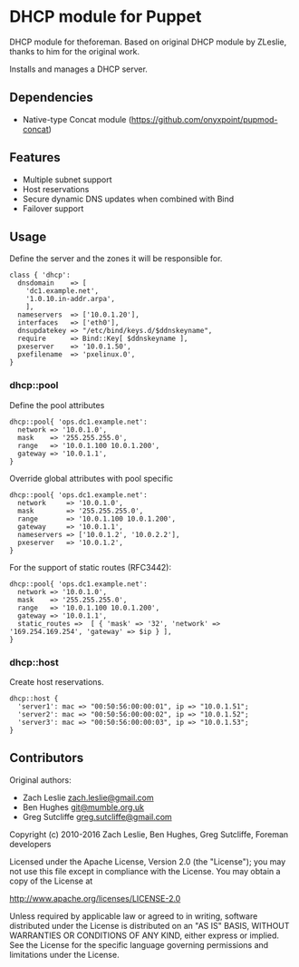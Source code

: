 # DHCP module for Puppet

DHCP module for theforeman. Based on original DHCP module by ZLeslie, thanks
to him for the original work.

Installs and manages a DHCP server.

## Dependencies

* Native-type Concat module (https://github.com/onyxpoint/pupmod-concat)

## Features
* Multiple subnet support
* Host reservations
* Secure dynamic DNS updates when combined with Bind
* Failover support

## Usage
Define the server and the zones it will be responsible for.

    class { 'dhcp':
      dnsdomain    => [
        'dc1.example.net',
        '1.0.10.in-addr.arpa',
        ],
      nameservers  => ['10.0.1.20'],
      interfaces   => ['eth0'],
      dnsupdatekey => "/etc/bind/keys.d/$ddnskeyname",
      require      => Bind::Key[ $ddnskeyname ],
      pxeserver    => '10.0.1.50',
      pxefilename  => 'pxelinux.0',
    }

### dhcp::pool
Define the pool attributes

    dhcp::pool{ 'ops.dc1.example.net':
      network => '10.0.1.0',
      mask    => '255.255.255.0',
      range   => '10.0.1.100 10.0.1.200',
      gateway => '10.0.1.1',
    }

Override global attributes with pool specific

    dhcp::pool{ 'ops.dc1.example.net':
      network     => '10.0.1.0',
      mask        => '255.255.255.0',
      range       => '10.0.1.100 10.0.1.200',
      gateway     => '10.0.1.1',
      nameservers => ['10.0.1.2', '10.0.2.2'],
      pxeserver   => '10.0.1.2',
    }

For the support of static routes (RFC3442):

    dhcp::pool{ 'ops.dc1.example.net':
      network => '10.0.1.0',
      mask    => '255.255.255.0',
      range   => '10.0.1.100 10.0.1.200',
      gateway => '10.0.1.1',
      static_routes =>  [ { 'mask' => '32', 'network' => '169.254.169.254', 'gateway' => $ip } ],
    }

### dhcp::host
Create host reservations.

    dhcp::host {
      'server1': mac => "00:50:56:00:00:01", ip => "10.0.1.51";
      'server2': mac => "00:50:56:00:00:02", ip => "10.0.1.52";
      'server3': mac => "00:50:56:00:00:03", ip => "10.0.1.53";
    }

## Contributors

Original authors:

* Zach Leslie <zach.leslie@gmail.com>
* Ben Hughes <git@mumble.org.uk>
* Greg Sutcliffe <greg.sutcliffe@gmail.com>

Copyright (c) 2010-2016 Zach Leslie, Ben Hughes, Greg Sutcliffe, Foreman
developers

Licensed under the Apache License, Version 2.0 (the "License");
you may not use this file except in compliance with the License.
You may obtain a copy of the License at

http://www.apache.org/licenses/LICENSE-2.0

Unless required by applicable law or agreed to in writing, software
distributed under the License is distributed on an "AS IS" BASIS,
WITHOUT WARRANTIES OR CONDITIONS OF ANY KIND, either express or implied.
See the License for the specific language governing permissions and
limitations under the License.
